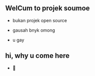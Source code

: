 ## WelCum to projek soumoe

- bukan projek open source

- gausah bnyk omong
- u gay

## hi, why u come here
- 🤔
